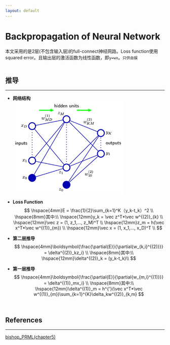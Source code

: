 ```yaml
---
layout: default
---
```


__Backpropagation of Neural Network__
========
本文采用的是2层(不包含输入层)的full-connect神经网路。Loss function使用squared error。且输出层的激活函数为线性函数，即`y=wx`。`只供自娱`    
<br />

__推导__
----------------    
---   
*  __网络结构__     
![mlp](./img/mlp.png)   

*    __Loss Function__         
$$
\hspace{4mm}E = \frac{1}{2}\sum_{k=1}^K（y_k-t_k）^2 \\ 
\hspace{8mm}其中:\\
\hspace{12mm}y_k = \vec z^T*\vec w^{(2)}_{k}   \\
\hspace{12mm}\vec z = (1, z_1,..., z_M)^T  \\
\hspace{12mm}z_m = h(\vec x^T*\vec w^{(1)}_{m}) \\
\hspace{12mm}\vec x = (1, x_1,..., x_D)^T  \\
$$     
    
*    __第二层推导__    
$$
\hspace{4mm}\boldsymbol{\frac{\partial{E}}{\partial{w_{k,i}^{(2)}}} = \delta^{(2)}_kz_i}  \\
\hspace{8mm}其中:\\
\hspace{12mm}\delta^{(2)}_k = (y_k-t_k)\\
$$    
      
*    __第一层推导__    
$$
\hspace{4mm}\boldsymbol{\frac{\partial{E}}{\partial{w_{m,i}^{(1)}}} = \delta^{(1)}_mx_i}  \\
\hspace{8mm}其中:\\
\hspace{12mm}\delta^{(1)}_m = h^{'}(\vec x^T*\vec w^{(1)}_{m})\sum_{k=1}^{K}\delta_kw^{(2)}_{k,m}
$$    
<br />

__References__
----------------    
---    
[bishop_PRML(chapter5)](http://research.microsoft.com/en-us/um/people/cmbishop/prml/)
